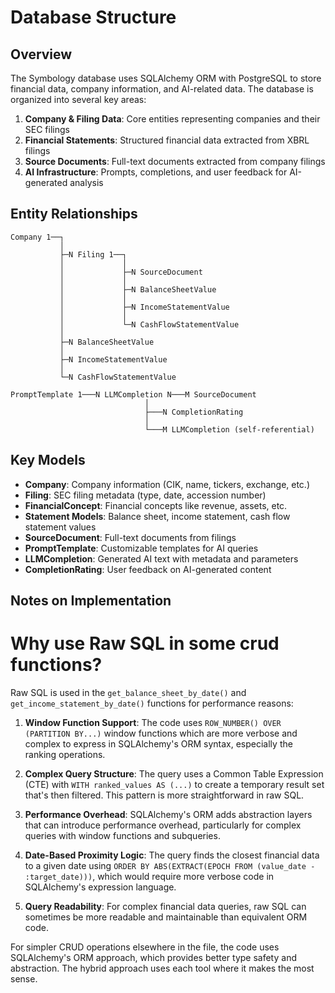 # Database Structure

## Overview

The Symbology database uses SQLAlchemy ORM with PostgreSQL to store financial data, company information, and AI-related data. The database is organized into several key areas:

1. **Company & Filing Data**: Core entities representing companies and their SEC filings
2. **Financial Statements**: Structured financial data extracted from XBRL filings
3. **Source Documents**: Full-text documents extracted from company filings
4. **AI Infrastructure**: Prompts, completions, and user feedback for AI-generated analysis

## Entity Relationships

```
Company 1──┐
           │
           ├─N Filing 1──┐
           │             │
           │             ├─N SourceDocument
           │             │
           │             ├─N BalanceSheetValue
           │             │
           │             ├─N IncomeStatementValue
           │             │
           │             └─N CashFlowStatementValue
           │
           ├─N BalanceSheetValue
           │
           ├─N IncomeStatementValue
           │
           └─N CashFlowStatementValue
```

```
PromptTemplate 1───N LLMCompletion N───M SourceDocument
                              │
                              ├───N CompletionRating
                              │
                              └───M LLMCompletion (self-referential)
```

## Key Models

- **Company**: Company information (CIK, name, tickers, exchange, etc.)
- **Filing**: SEC filing metadata (type, date, accession number)
- **FinancialConcept**: Financial concepts like revenue, assets, etc.
- **Statement Models**: Balance sheet, income statement, cash flow statement values
- **SourceDocument**: Full-text documents from filings
- **PromptTemplate**: Customizable templates for AI queries
- **LLMCompletion**: Generated AI text with metadata and parameters
- **CompletionRating**: User feedback on AI-generated content

## Notes on Implementation

# Why use Raw SQL in some crud functions?

Raw SQL is used in the `get_balance_sheet_by_date()` and `get_income_statement_by_date()` functions for performance reasons:

1. **Window Function Support**: The code uses `ROW_NUMBER() OVER (PARTITION BY...)` window functions which are more verbose and complex to express in SQLAlchemy's ORM syntax, especially the ranking operations.

2. **Complex Query Structure**: The query uses a Common Table Expression (CTE) with `WITH ranked_values AS (...)` to create a temporary result set that's then filtered. This pattern is more straightforward in raw SQL.

3. **Performance Overhead**: SQLAlchemy's ORM adds abstraction layers that can introduce performance overhead, particularly for complex queries with window functions and subqueries.

4. **Date-Based Proximity Logic**: The query finds the closest financial data to a given date using `ORDER BY ABS(EXTRACT(EPOCH FROM (value_date - :target_date)))`, which would require more verbose code in SQLAlchemy's expression language.

5. **Query Readability**: For complex financial data queries, raw SQL can sometimes be more readable and maintainable than equivalent ORM code.

For simpler CRUD operations elsewhere in the file, the code uses SQLAlchemy's ORM approach, which provides better type safety and abstraction. The hybrid approach uses each tool where it makes the most sense.